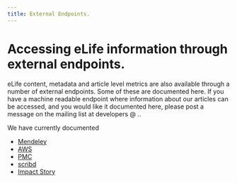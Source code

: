 ```yaml
--- 
title: External Endpoints.
---
```


# Accessing eLife information through external endpoints. 

eLife content, metadata and article level metrics are also available through a number of external endpoints. Some of these are documented here. If you have a machine readable endpoint where information about our articles can be accessed, and you would like it documented here, please post a message on the mailing list at developers @ ..

We have currently documented

* [Mendeley][men]
* [AWS][aws]
* [PMC][pmc]
* [scribd][scribd]
* [Impact Story][rs]

[men]: /external-endpoints/mendeley
[aws]: /external-endpoints/aws-s3
[pmc]: /external-endpoints/pmc
[scribd]: /external-endpoints/scribd
[rs]: /external-endpoints/impact-story
